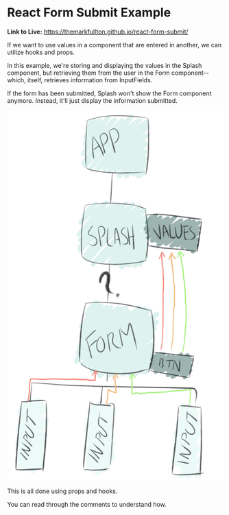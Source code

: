 # React Form Submit Example

**Link to Live:** https://themarkfullton.github.io/react-form-submit/

If we want to use values in a component that are entered in another, we can utilize hooks and props.

In this example, we're storing and displaying the values in the Splash component, but retrieving them from the user in the Form component--which, itself, retrieves information from InputFields.

If the form has been submitted, Splash won't show the Form component anymore. Instead, it'll just display the information submitted.

![Build Explanation](./build-explanation.png)

This is all done using props and hooks.

You can read through the comments to understand how.
